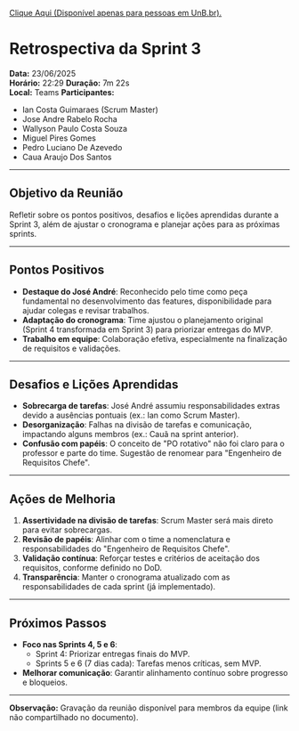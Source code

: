 [Clique Aqui (Disponível apenas para pessoas em UnB.br).](https://unbbr.sharepoint.com/:v:/s/MeuCapilar-Requisitos/EUoBclo_eCVPoBDL9tptxTcBAK0tm3kwjuCvHLB78F4EaA?e=122wqB)
# Retrospectiva da Sprint 3

**Data:** 23/06/2025  
**Horário:**  22:29
**Duração:** 7m 22s  
**Local:** Teams 
**Participantes:**  
- Ian Costa Guimaraes (Scrum Master)  
- Jose Andre Rabelo Rocha  
- Wallyson Paulo Costa Souza  
- Miguel Pires Gomes  
- Pedro Luciano De Azevedo  
- Caua Araujo Dos Santos  

---

## Objetivo da Reunião
Refletir sobre os pontos positivos, desafios e lições aprendidas durante a Sprint 3, além de ajustar o cronograma e planejar ações para as próximas sprints.

---

## Pontos Positivos
- **Destaque do José André**: Reconhecido pelo time como peça fundamental no desenvolvimento das features, disponibilidade para ajudar colegas e revisar trabalhos.  
- **Adaptação do cronograma**: Time ajustou o planejamento original (Sprint 4 transformada em Sprint 3) para priorizar entregas do MVP.  
- **Trabalho em equipe**: Colaboração efetiva, especialmente na finalização de requisitos e validações.  

---

## Desafios e Lições Aprendidas
- **Sobrecarga de tarefas**: José André assumiu responsabilidades extras devido a ausências pontuais (ex.: Ian como Scrum Master).  
- **Desorganização**: Falhas na divisão de tarefas e comunicação, impactando alguns membros (ex.: Cauã na sprint anterior).  
- **Confusão com papéis**: O conceito de "PO rotativo" não foi claro para o professor e parte do time. Sugestão de renomear para "Engenheiro de Requisitos Chefe".  

---

## Ações de Melhoria
1. **Assertividade na divisão de tarefas**: Scrum Master será mais direto para evitar sobrecargas.  
2. **Revisão de papéis**: Alinhar com o time a nomenclatura e responsabilidades do "Engenheiro de Requisitos Chefe".  
3. **Validação contínua**: Reforçar testes e critérios de aceitação dos requisitos, conforme definido no DoD.  
4. **Transparência**: Manter o cronograma atualizado com as responsabilidades de cada sprint (já implementado).  

---

## Próximos Passos
- **Foco nas Sprints 4, 5 e 6**:  
  - Sprint 4: Priorizar entregas finais do MVP.  
  - Sprints 5 e 6 (7 dias cada): Tarefas menos críticas, sem MVP.  
- **Melhorar comunicação**: Garantir alinhamento contínuo sobre progresso e bloqueios.  

---

**Observação:** Gravação da reunião disponível para membros da equipe (link não compartilhado no documento).  
